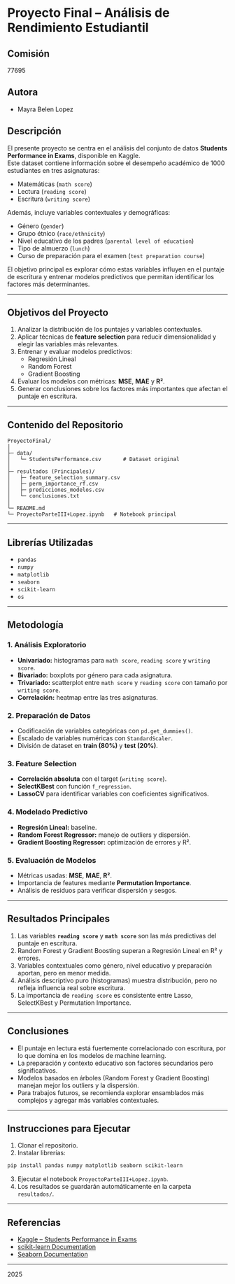 # Proyecto Final – Análisis de Rendimiento Estudiantil

## Comisión
77695  

## Autora
- Mayra Belen Lopez  

## Descripción
El presente proyecto se centra en el análisis del conjunto de datos **Students Performance in Exams**, disponible en Kaggle.  
Este dataset contiene información sobre el desempeño académico de 1000 estudiantes en tres asignaturas:  
- Matemáticas (`math score`)  
- Lectura (`reading score`)  
- Escritura (`writing score`)  

Además, incluye variables contextuales y demográficas:  
- Género (`gender`)  
- Grupo étnico (`race/ethnicity`)  
- Nivel educativo de los padres (`parental level of education`)  
- Tipo de almuerzo (`lunch`)  
- Curso de preparación para el examen (`test preparation course`)  

El objetivo principal es explorar cómo estas variables influyen en el puntaje de escritura y entrenar modelos predictivos que permitan identificar los factores más determinantes.

---

## Objetivos del Proyecto
1. Analizar la distribución de los puntajes y variables contextuales.  
2. Aplicar técnicas de **feature selection** para reducir dimensionalidad y elegir las variables más relevantes.  
3. Entrenar y evaluar modelos predictivos:  
   - Regresión Lineal  
   - Random Forest  
   - Gradient Boosting  
4. Evaluar los modelos con métricas: **MSE**, **MAE** y **R²**.  
5. Generar conclusiones sobre los factores más importantes que afectan el puntaje en escritura.

---

## Contenido del Repositorio
```
ProyectoFinal/
│
├─ data/
│   └─ StudentsPerformance.csv       # Dataset original
│
├─ resultados (Principales)/
│   ├─ feature_selection_summary.csv
│   ├─ perm_importance_rf.csv
│   ├─ predicciones_modelos.csv
│   └─ conclusiones.txt
│
└─ README.md
└─ ProyectoParteIII+Lopez.ipynb   # Notebook principal
```

---

## Librerías Utilizadas
- `pandas`  
- `numpy`  
- `matplotlib`  
- `seaborn`  
- `scikit-learn`  
- `os`  

---

## Metodología

### 1. Análisis Exploratorio
- **Univariado:** histogramas para `math score`, `reading score` y `writing score`.  
- **Bivariado:** boxplots por género para cada asignatura.  
- **Trivariado:** scatterplot entre `math score` y `reading score` con tamaño por `writing score`.  
- **Correlación:** heatmap entre las tres asignaturas.  

### 2. Preparación de Datos
- Codificación de variables categóricas con `pd.get_dummies()`.  
- Escalado de variables numéricas con `StandardScaler`.  
- División de dataset en **train (80%)** y **test (20%)**.

### 3. Feature Selection
- **Correlación absoluta** con el target (`writing score`).  
- **SelectKBest** con función `f_regression`.  
- **LassoCV** para identificar variables con coeficientes significativos.  

### 4. Modelado Predictivo
- **Regresión Lineal:** baseline.  
- **Random Forest Regressor:** manejo de outliers y dispersión.  
- **Gradient Boosting Regressor:** optimización de errores y R².  

### 5. Evaluación de Modelos
- Métricas usadas: **MSE**, **MAE**, **R²**.  
- Importancia de features mediante **Permutation Importance**.  
- Análisis de residuos para verificar dispersión y sesgos.

---

## Resultados Principales

1. Las variables **`reading score`** y **`math score`** son las más predictivas del puntaje en escritura.  
2. Random Forest y Gradient Boosting superan a Regresión Lineal en R² y errores.  
3. Variables contextuales como género, nivel educativo y preparación aportan, pero en menor medida.  
4. Análisis descriptivo puro (histogramas) muestra distribución, pero no refleja influencia real sobre escritura.  
5. La importancia de `reading score` es consistente entre Lasso, SelectKBest y Permutation Importance.

---

## Conclusiones
- El puntaje en lectura está fuertemente correlacionado con escritura, por lo que domina en los modelos de machine learning.  
- La preparación y contexto educativo son factores secundarios pero significativos.  
- Modelos basados en árboles (Random Forest y Gradient Boosting) manejan mejor los outliers y la dispersión.  
- Para trabajos futuros, se recomienda explorar ensamblados más complejos y agregar más variables contextuales.

---

## Instrucciones para Ejecutar
1. Clonar el repositorio.  
2. Instalar librerías:  
```bash
pip install pandas numpy matplotlib seaborn scikit-learn
```
3. Ejecutar el notebook `ProyectoParteIII+Lopez.ipynb`.  
4. Los resultados se guardarán automáticamente en la carpeta `resultados/`.

---

## Referencias
- [Kaggle – Students Performance in Exams](https://www.kaggle.com/datasets/spscientist/students-performance-in-exams)  
- [scikit-learn Documentation](https://scikit-learn.org/stable/documentation.html)  
- [Seaborn Documentation](https://seaborn.pydata.org/)

---

2025

